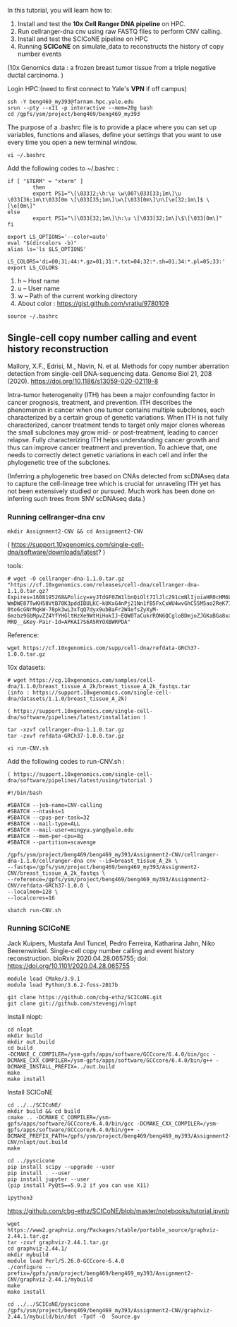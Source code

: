 In this tutorial, you will learn how to:

1. Install and test the **10x Cell Ranger DNA pipeline** on HPC.
2. Run cellranger-dna cnv using raw FASTQ files to perform CNV calling.
3. Install and test the SCICoNE pipeline on HPC
4. Running **SCICoNE** on simulate_data to reconstructs the history of copy number events 

(10x Genomics data : a frozen breast tumor tissue from a triple negative ductal carcinoma. )


Login HPC:(need to first connect to Yale's **VPN** if off campus)
```
ssh -Y beng469_my393@farnam.hpc.yale.edu
srun --pty --x11 -p interactive --mem=20g bash
cd /gpfs/ysm/project/beng469/beng469_my393
```
The purpose of a .bashrc file is to provide a place where you can set up variables, functions and aliases, define your settings that you want to use every time you open a new terminal window.
```
vi ~/.bashrc
```

Add the following codes to ~/.bashrc : 

```
if [ "$TERM" = "xterm" ]
        then
        export PS1="\[\033]2;\h:\u \w\007\033[33;1m\]\u \033[36;1m\t\033[0m \[\033[35;1m\]\w\[\033[0m\]\n\[\e[32;1m\]$ \[\e[0m\]"
else
        export PS1="\[\033[32;1m\]\h:\u \[\033[32;1m\]\$\[\033[0m\]"
fi

export LS_OPTIONS='--color=auto'
eval "$(dircolors -b)"
alias ls='ls $LS_OPTIONS'

LS_COLORS='di=00;31;44:*.gz=01;31:*.txt=04;32:*.sh=01;34:*.pl=05;33:'
export LS_COLORS
```
1. h – Host name 
2. u – User name  
3. w – Path of the current working directory
4. About color : https://gist.github.com/vratiu/9780109

```
source ~/.bashrc
```
## Single-cell copy number calling and event history reconstruction

Mallory, X.F., Edrisi, M., Navin, N. et al. Methods for copy number aberration detection from single-cell DNA-sequencing data. Genome Biol 21, 208 (2020). https://doi.org/10.1186/s13059-020-02119-8


Intra-tumor heterogeneity (ITH) has been a major confounding factor in cancer prognosis, treatment, and prevention. ITH describes the phenomenon in cancer when one tumor contains multiple subclones, each characterized by a certain group of genetic variations. When ITH is not fully characterized, cancer treatment tends to target only major clones whereas the small subclones may grow mid- or post-treatment, leading to cancer relapse. Fully characterizing ITH helps understanding cancer growth and thus can improve cancer treatment and prevention. To achieve that, one needs to correctly detect genetic variations in each cell and infer the phylogenetic tree of the subclones.

(Inferring a phylogenetic tree based on CNAs detected from scDNAseq data to capture the cell-lineage tree which is crucial for unraveling ITH yet has not been extensively studied or pursued. Much work has been done on inferring such trees from SNV scDNAseq data.)

### Running cellranger-dna cnv
```
mkdir Assignment2-CNV && cd Assignment2-CNV
```

( https://support.10xgenomics.com/single-cell-dna/software/downloads/latest? )

tools:
```
# wget -O cellranger-dna-1.1.0.tar.gz "https://cf.10xgenomics.com/releases/cell-dna/cellranger-dna-1.1.0.tar.gz?Expires=1608195268&Policy=eyJTdGF0ZW1lbnQiOlt7IlJlc291cmNlIjoiaHR0cHM6Ly9jZi4xMHhnZW5vbWljcy5jb20vcmVsZWFzZXMvY2VsbC1kbmEvY2VsbHJhbmdlci1kbmEtMS4xLjAudGFyLmd6IiwiQ29uZGl0aW9uIjp7IkRhdGVMZXNzVGhhbiI6eyJBV1M6RXBvY2hUaW1lIjoxNjA4MTk1MjY4fX19XX0_&Signature=AMYk4OZ~MkMi-WmDWE87TwKH58VtB70K3pddIBULKC~kUKxG4nPj21Nn1fB5FxCxWU4wvGhCS5M5ao2ReK77QQN-0to6cGNrMqkW-78pk3wL3xTqQ7dyx9ubBaFr2W4efsZyXyM-6mzbz9GbMpvZZ4YfYHGltHzXe9WtHiHokIJ~EQW0TaCukrRON6QCgloBDmjoZJGKaBGa8xatCMEsMpj2AJNMDyNYQkxKK5rkPCRjK5RGJdqJ4pZTUf4f8nWPDAJxrr9azSrjNcla8mZxfmbvI0Er3w0KqS9o4OLN4PWNpCxaEnqqCQ4Fu5VRybWZ0jtY~wIbPGlkGkUfnB-MRQ__&Key-Pair-Id=APKAI7S6A5RYOXBWRPDA"
```
Reference:
```
wget https://cf.10xgenomics.com/supp/cell-dna/refdata-GRCh37-1.0.0.tar.gz
```
10x datasets:
```
# wget https://cg.10xgenomics.com/samples/cell-dna/1.1.0/breast_tissue_A_2k/breast_tissue_A_2k_fastqs.tar 
(info : https://support.10xgenomics.com/single-cell-dna/datasets/1.1.0/breast_tissue_A_2k)
```
```
( https://support.10xgenomics.com/single-cell-dna/software/pipelines/latest/installation )

tar -xzvf cellranger-dna-1.1.0.tar.gz
tar -zxvf refdata-GRCh37-1.0.0.tar.gz
```

```
vi run-CNV.sh
```
Add the following codes to run-CNV.sh : 
```
( https://support.10xgenomics.com/single-cell-dna/software/pipelines/latest/using/tutorial )

#!/bin/bash

#SBATCH --job-name=CNV-calling
#SBATCH --ntasks=1
#SBATCH --cpus-per-task=32
#SBATCH --mail-type=ALL
#SBATCH --mail-user=mingyu.yang@yale.edu
#SBATCH --mem-per-cpu=8g
#SBATCH --partition=scavenge

/gpfs/ysm/project/beng469/beng469_my393/Assignment2-CNV/cellranger-dna-1.1.0/cellranger-dna cnv --id=breast_tissue_A_2k \
--fastqs=/gpfs/ysm/project/beng469/beng469_my393/Assignment2-CNV/breast_tissue_A_2k_fastqs \
--reference=/gpfs/ysm/project/beng469/beng469_my393/Assignment2-CNV/refdata-GRCh37-1.0.0 \
--localmem=128 \
--localcores=16
```

```
sbatch run-CNV.sh
```
###  Running SCICoNE
Jack Kuipers, Mustafa Anıl Tuncel, Pedro Ferreira, Katharina Jahn, Niko Beerenwinkel. Single-cell copy number calling and event history reconstruction. bioRxiv 2020.04.28.065755; doi: https://doi.org/10.1101/2020.04.28.065755


```
module load CMake/3.9.1
module load Python/3.6.2-foss-2017b
```
```
git clone https://github.com/cbg-ethz/SCICoNE.git
git clone git://github.com/stevengj/nlopt
```
Install nlopt:
```
cd nlopt
mkdir build 
mkdir out.build
cd build
-DCMAKE_C_COMPILER=/ysm-gpfs/apps/software/GCCcore/6.4.0/bin/gcc -DCMAKE_CXX_COMPILER=/ysm-gpfs/apps/software/GCCcore/6.4.0/bin/g++ -DCMAKE_INSTALL_PREFIX=../out.build
make 
make install
```
Install SCICoNE
```
cd ../../SCICoNE/
mkdir build && cd build
cmake .. -DCMAKE_C_COMPILER=/ysm-gpfs/apps/software/GCCcore/6.4.0/bin/gcc -DCMAKE_CXX_COMPILER=/ysm-gpfs/apps/software/GCCcore/6.4.0/bin/g++ -DCMAKE_PREFIX_PATH=/gpfs/ysm/project/beng469/beng469_my393/Assignment2-CNV/nlopt/out.build
make 
```
```
cd ../pyscicone
pip install scipy --upgrade --user
pip install . --user 
pip install jupyter --user
(pip install PyQt5==5.9.2 if you can use X11)

```
```
ipython3
```

https://github.com/cbg-ethz/SCICoNE/blob/master/notebooks/tutorial.ipynb

```
wget https://www2.graphviz.org/Packages/stable/portable_source/graphviz-2.44.1.tar.gz
tar -zxvf graphviz-2.44.1.tar.gz 
cd graphviz-2.44.1/
mkdir mybuild
module load Perl/5.26.0-GCCcore-6.4.0
./configure --prefix=/gpfs/ysm/project/beng469/beng469_my393/Assignment2-CNV/graphviz-2.44.1/mybuild
make 
make install
```
```
cd ../../SCICoNE/pyscicone
/gpfs/ysm/project/beng469/beng469_my393/Assignment2-CNV/graphviz-2.44.1/mybuild/bin/dot -Tpdf -O  Source.gv
```
